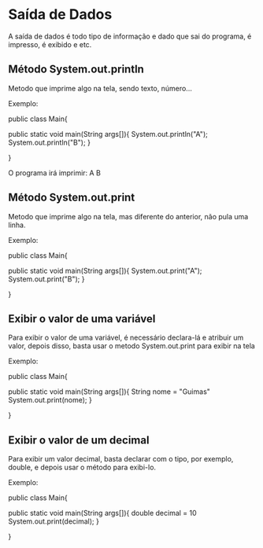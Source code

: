 # Saída de Dados

A saída de dados é todo tipo de informação e dado que sai do programa, é impresso, é exibido e etc.

## Método System.out.println

Metodo que imprime algo na tela, sendo texto, número...

Exemplo:

public class Main{

   public static void main(String args[]){
      System.out.println("A");
      System.out.println("B");
   }

}

O programa irá imprimir:
A
B

## Método System.out.print

Metodo que imprime algo na tela, mas diferente do anterior, não pula uma linha.

Exemplo:

public class Main{

   public static void main(String args[]){
      System.out.print("A");
      System.out.print("B");
   }

}



## Exibir o valor de uma variável

Para exibir o valor de uma variável, é necessário declara-lá e atribuir um valor, depois disso, basta usar o metodo System.out.print para exibir na tela

Exemplo:

public class Main{

   public static void main(String args[]){
      String nome = "Guimas"
      System.out.print(nome);
   }

}


## Exibir o valor de um decimal

Para exibir um valor decimal, basta declarar com o tipo, por exemplo, double, e depois usar o método para exibi-lo.

Exemplo:

public class Main{

   public static void main(String args[]){
      double decimal = 10
      System.out.print(decimal);
   }

}
